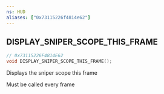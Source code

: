 ```yaml
---
ns: HUD
aliases: ["0x73115226f4814e62"]
---
```

## DISPLAY_SNIPER_SCOPE_THIS_FRAME

```c
// 0x73115226F4814E62
void DISPLAY_SNIPER_SCOPE_THIS_FRAME();
```

Displays the sniper scope this frame

Must be called every frame

